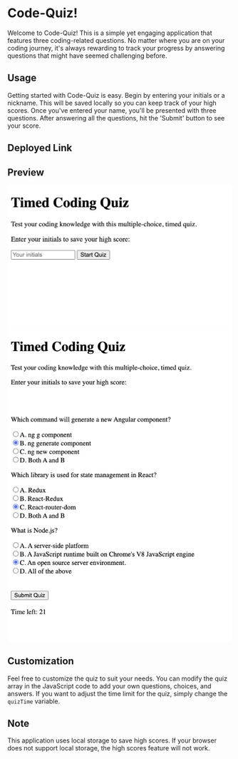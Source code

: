 # Code-Quiz!

Welcome to Code-Quiz! This is a simple yet engaging application that features three coding-related questions. No matter where you are on your coding journey, it's always rewarding to track your progress by answering questions that might have seemed challenging before.

## Usage

Getting started with Code-Quiz is easy. Begin by entering your initials or a nickname. This will be saved locally so you can keep track of your high scores. Once you've entered your name, you'll be presented with three questions. After answering all the questions, hit the 'Submit' button to see your score.

## Deployed Link



## Preview

![Alt text](<image/Screenshot 2023-07-27 at 6.21.25 PM.png>)
![Alt text](<image/Screenshot 2023-07-27 at 6.21.45 PM.png>)
## Customization

Feel free to customize the quiz to suit your needs. You can modify the quiz array in the JavaScript code to add your own questions, choices, and answers. If you want to adjust the time limit for the quiz, simply change the `quizTime` variable.

## Note

This application uses local storage to save high scores. If your browser does not support local storage, the high scores feature will not work.
